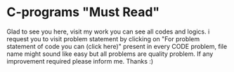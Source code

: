 # C-programs "Must Read"
Glad to see you here, visit my work you can see all codes and logics.
i request you to visit problem statement by clicking on "For problem statement of code you can (click here)" present in every CODE problem, 
file name might sound like easy but all problems are quality problem.
If any improvement required please inform me.
Thanks :)
